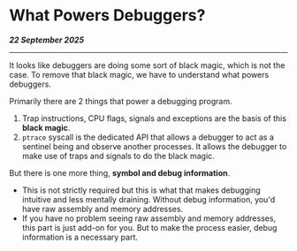 # What Powers Debuggers?

_**22 September 2025**_

***

It looks like debuggers are doing some sort of black magic, which is not the case. To remove that black magic, we have to understand what powers debuggers.

Primarily there are 2 things that power a debugging program.

1. Trap instructions, CPU flags, signals and exceptions are the basis of this **black magic**.
2. `ptrace` syscall is the dedicated API that allows a debugger to act as a sentinel being and observe another processes. It allows the debugger to make use of traps and signals to do the black magic.

But there is one more thing, **symbol and debug information**.

* This is not strictly required but this is what that makes debugging intuitive and less mentally draining. Without debug information, you'd have raw assembly and memory addresses.
* If you have no problem seeing raw assembly and memory addresses, this part is just add-on for you. But to make the process easier, debug information is a necessary part.

